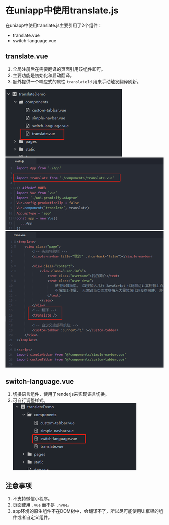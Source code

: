 # 在uniapp中使用translate.js

在uniapp中使用translate.js主要引用了2个组件：

- translate.vue
- switch-language.vue

## translate.vue

1. 全局注册后在需要翻译的页面引用该组件即可。
2. 主要功能是初始化和启动翻译。
3. 额外提供一个响应式的属性 `translateId` 用来手动触发翻译刷新。  

![pictureOne](resource/pictureOne.png)
![pictureTwo](resource/pictureTwo.png)
![pictureTwo](resource/pictureThree.png)
## switch-language.vue

1. 切换语言组件，使用了renderjs来实现语言切换。
2. 可自行调整样式。
![pictureTwo](resource/pictureFour.png)
## 注意事项

1. 不支持微信小程序。
2. 页面使用 `.vue` 而不是 `.nvue`。
3. app环境的原生组件不在DOM树中，会翻译不了，所以尽可能使用UI框架的组件或者自定义组件。

